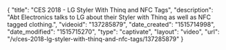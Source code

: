 {
    "title": "CES 2018 - LG Styler With Thinq and NFC Tags",
    "description": "Abt Electronics talks to LG about their Styler with Thinq as well as NFC tagged clothing.",
    "videoid": "137285879",
    "date_created": "1515714998",
    "date_modified": "1515715270",
    "type": "captivate",
    "layout": "video",
    "url": "\/v\/ces-2018-lg-styler-with-thinq-and-nfc-tags\/137285879"
}